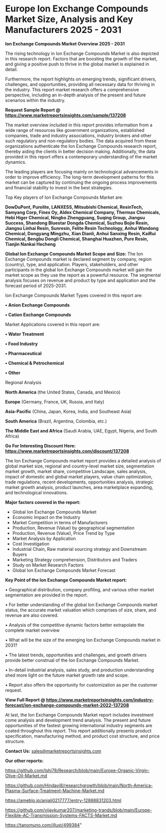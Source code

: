 # Europe Ion Exchange Compounds Market Size, Analysis and Key Manufacturers 2025 - 2031

<Strong> Ion Exchange Compounds Market Overview 2025 - 2031</strong>

The rising technology in Ion Exchange Compounds Market is also depicted in this research report. Factors that are boosting the growth of the market, and giving a positive push to thrive in the global market is explained in detail.

Furthermore, the report highlights on emerging trends, significant drivers, challenges, and opportunities, providing all necessary data for thriving in the industry. This report market research offers a comprehensive perspective, including an in-depth analysis of the present and future scenarios within the industry.

<strong>Request Sample Report @ <a href=https://www.marketreportsinsights.com/sample/137208>https://www.marketreportsinsights.com/sample/137208</a></strong>

The market overview included in this report provides information from a wide range of resources like government organizations, established companies, trade and industry associations, industry brokers and other such regulatory and non-regulatory bodies. The data acquired from these organizations authenticate the Ion Exchange Compounds research report, thereby aiding the clients in better decision making. Additionally, the data provided in this report offers a contemporary understanding of the market dynamics.

The leading players are focusing mainly on technological advancements in order to improve efficiency. The long-term development patterns for this market can be captured by continuing the ongoing process improvements and financial stability to invest in the best strategies.

Top Key players of Ion Exchange Compounds Market are:

<strong>DowDuPont, Purolite, LANXESS, Mitsubishi Chemical, ResinTech, Samyang Corp, Finex Oy, Aldex Chemical Company, Thermax Chemicals, Hebi Higer Chemical, Ningbo Zhengguang, Suqing Group, Jiangsu Success, Shandong Bluestar Dongda Chemical, Suzhou Bojie Resin, Jiangsu Linhai Resin, Sunresin, Felite Resin Technology, Anhui Wandong Chemical, Dongyang Mingzhu, Xian Dianli, Anhui Sanxing Resin, KaiRui Chemical, Bengbu Dongli Chemical, Shanghai Huazhen, Pure Resin, Tianjin Nankai Hecheng</strong>

<strong><b>Global Ion Exchange Compounds Market Scope and Size:</b></strong>
The Ion Exchange Compounds market is declared segment by company, region (country), type, and application. Players, stakeholders, and other participants in the global Ion Exchange Compounds market will gain the market scope as they use the report as a powerful resource. The segmental analysis focuses on revenue and product by type and application and the forecast period of 2025-2031.

Ion Exchange Compounds Market Types covered in this report are:

<strong>• Anion Exchange Compounds

• Cation Exchange Compounds</strong>

Market Applications covered in this report are:

<strong>• Water Treatment

• Food Industry

• Pharmaceutical

• Chemical & Petrochemical

• Other</strong> 

Regional Analysis

<strong>North America</strong> (the United States, Canada, and Mexico)

<strong>Europe</strong> (Germany, France, UK, Russia, and Italy)

<strong>Asia-Pacific</strong> (China, Japan, Korea, India, and Southeast Asia)

<strong>South America</strong> (Brazil, Argentina, Colombia, etc.)

<strong>The Middle East and Africa</strong> (Saudi Arabia, UAE, Egypt, Nigeria, and South Africa)

<strong>Go For Interesting Discount Here: <a href=https://www.marketreportsinsights.com/discount/137208>https://www.marketreportsinsights.com/discount/137208</a></strong>

The Ion Exchange Compounds market report provides a detailed analysis of global market size, regional and country-level market size, segmentation market growth, market share, competitive Landscape, sales analysis, impact of domestic and global market players, value chain optimization, trade regulations, recent developments, opportunities analysis, strategic market growth analysis, product launches, area marketplace expanding, and technological innovations.

<strong><b>Major factors covered in the report:</b></strong>
<ul>
  <li>Global Ion Exchange Compounds Market </li>
  <li>Economic Impact on the Industry</li>
  <li>Market Competition in terms of Manufacturers</li>
  <li>Production, Revenue (Value) by geographical segmentation</li>
  <li>Production, Revenue (Value), Price Trend by Type</li>
  <li>Market Analysis by Application</li>
  <li>Cost Investigation</li>
  <li>Industrial Chain, Raw material sourcing strategy and Downstream Buyers</li>
  <li>Marketing Strategy comprehension, Distributors and Traders</li>
  <li>Study on Market Research Factors</li>
  <li>Global Ion Exchange Compounds Market Forecast</li>
</ul>

<strong><b>Key Point of the Ion Exchange Compounds Market report:</b></strong>

• Geographical distribution, company profiling, and various other market segmentation are provided in the report.

• For better understanding of the global Ion Exchange Compounds market status, the accurate market valuation which comprises of size, share, and revenue are also covered.

• Analysis of the competitive dynamic factors better extrapolate the complete market overview

• What will be the size of the emerging Ion Exchange Compounds market in 2031?

• The latest trends, opportunities and challenges, and growth drivers provide better construal of the Ion Exchange Compounds Market.

• In-detail industrial analysis, sales study, and production understanding shed more light on the future market growth rate and scope.

• Report also offers the opportunity for customization as per the customer request.

<strong><b>View Full Report @ <a href=https://www.marketreportsinsights.com/industry-forecast/ion-exchange-compounds-market-2022-137208>https://www.marketreportsinsights.com/industry-forecast/ion-exchange-compounds-market-2022-137208</a></b></strong>


At last, the Ion Exchange Compounds Market report includes investment come analysis and development trend analysis. The present and future opportunities of the fastest growing international industry segments are coated throughout this report. This report additionally presents product specification, manufacturing method, and product cost structure, and price structure.

<strong>Contact Us:</strong>
sales@marketreportsinsights.com

<strong>Our other reports:</strong>

<a href=https://github.com/Ishi78/Research/blob/main/Europe-Organic-Virgin-Olive-Oil-Market.md>https://github.com/Ishi78/Research/blob/main/Europe-Organic-Virgin-Olive-Oil-Market.md</a>

<a href=https://github.com/Hindavi8/researchgrowth/blob/main/North-America-Plasma-Surface-Treatment-Machine-Market.md>https://github.com/Hindavi8/researchgrowth/blob/main/North-America-Plasma-Surface-Treatment-Machine-Market.md</a>

<a href=https://ameblo.jp/anjali0217777/entry-12888831203.html>https://ameblo.jp/anjali0217777/entry-12888831203.html</a>

<a href=https://github.com/vijaykumar207/marketing-trands/blob/main/Europe-Flexible-AC-Transmission-Systems-FACTS-Market.md>https://github.com/vijaykumar207/marketing-trands/blob/main/Europe-Flexible-AC-Transmission-Systems-FACTS-Market.md</a>

<a href=https://tanomuno.com/illust/499384>https://tanomuno.com/illust/499384</a>"
